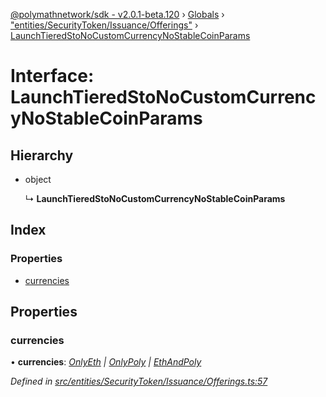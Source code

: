 [@polymathnetwork/sdk - v2.0.1-beta.120](../README.md) › [Globals](../globals.md) › ["entities/SecurityToken/Issuance/Offerings"](../modules/_entities_securitytoken_issuance_offerings_.md) › [LaunchTieredStoNoCustomCurrencyNoStableCoinParams](_entities_securitytoken_issuance_offerings_.launchtieredstonocustomcurrencynostablecoinparams.md)

# Interface: LaunchTieredStoNoCustomCurrencyNoStableCoinParams

## Hierarchy

- object

  ↳ **LaunchTieredStoNoCustomCurrencyNoStableCoinParams**

## Index

### Properties

- [currencies](_entities_securitytoken_issuance_offerings_.launchtieredstonocustomcurrencynostablecoinparams.md#currencies)

## Properties

### currencies

• **currencies**: _[OnlyEth](../modules/_entities_securitytoken_issuance_offerings_.md#onlyeth) | [OnlyPoly](../modules/_entities_securitytoken_issuance_offerings_.md#onlypoly) | [EthAndPoly](../modules/_entities_securitytoken_issuance_offerings_.md#ethandpoly)_

_Defined in [src/entities/SecurityToken/Issuance/Offerings.ts:57](https://github.com/PolymathNetwork/polymath-sdk/blob/1da5bc5/src/entities/SecurityToken/Issuance/Offerings.ts#L57)_
